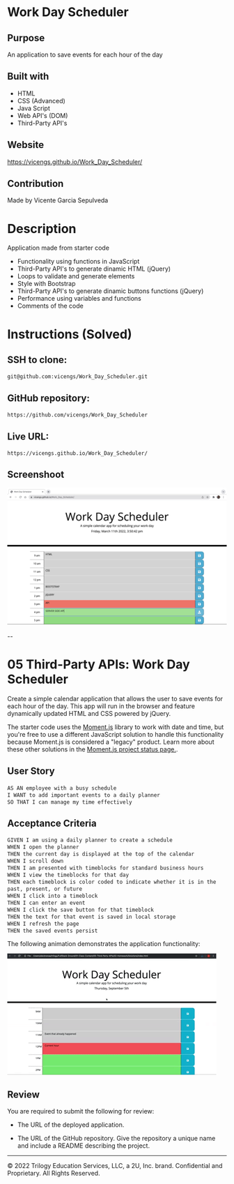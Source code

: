 # Work Day Scheduler

## Purpose
An application to save events for each hour of the day

## Built with
* HTML
* CSS (Advanced)
* Java Script
* Web API's (DOM)
* Third-Party API's

## Website
https://vicengs.github.io/Work_Day_Scheduler/

## Contribution
Made by Vicente Garcia Sepulveda


# Description

Application made from starter code

* Functionality using functions in JavaScript
* Third-Party API's to generate dinamic HTML (jQuery)
* Loops to validate and generate elements
* Style with Bootstrap
* Third-Party API's to generate dinamic buttons functions (jQuery)
* Performance using variables and functions
* Comments of the code


# Instructions (Solved)
## SSH to clone:
```
git@github.com:vicengs/Work_Day_Scheduler.git
```
## GitHub repository:
```
https://github.com/vicengs/Work_Day_Scheduler
```
## Live URL:
```
https://vicengs.github.io/Work_Day_Scheduler/
```
## Screenshoot

![image text](https://github.com/vicengs/Work_Day_Scheduler/blob/main/assets/images/Screenshot_Work_Day_Scheduler.jpg)


--


# 05 Third-Party APIs: Work Day Scheduler

Create a simple calendar application that allows the user to save events for each hour of the day. This app will run in the browser and feature dynamically updated HTML and CSS powered by jQuery.

The starter code uses the [Moment.js](https://momentjs.com/) library to work with date and time, but you're free to use a different JavaScript solution to handle this functionality because Moment.js is considered a "legacy" product. Learn more about these other solutions in the [Moment.js project status page.](https://momentjs.com/docs/#/-project-status/).

## User Story

```
AS AN employee with a busy schedule
I WANT to add important events to a daily planner
SO THAT I can manage my time effectively
```

## Acceptance Criteria

```
GIVEN I am using a daily planner to create a schedule
WHEN I open the planner
THEN the current day is displayed at the top of the calendar
WHEN I scroll down
THEN I am presented with timeblocks for standard business hours
WHEN I view the timeblocks for that day
THEN each timeblock is color coded to indicate whether it is in the past, present, or future
WHEN I click into a timeblock
THEN I can enter an event
WHEN I click the save button for that timeblock
THEN the text for that event is saved in local storage
WHEN I refresh the page
THEN the saved events persist
```

The following animation demonstrates the application functionality:

![Work Day Scheduler app with color-coded time slots shows a new event being typed in the 5PM slot.](./Assets/05-third-party-apis-homework-demo.gif)

## Review

You are required to submit the following for review:

* The URL of the deployed application.

* The URL of the GitHub repository. Give the repository a unique name and include a README describing the project.

---
© 2022 Trilogy Education Services, LLC, a 2U, Inc. brand. Confidential and Proprietary. All Rights Reserved.
